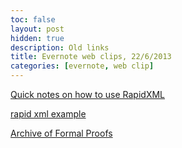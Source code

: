 ```yaml
---
toc: false
layout: post
hidden: true
description: Old links
title: Evernote web clips, 22/6/2013
categories: [evernote, web clip]
---
```


[Quick notes on how to use RapidXML](http://www.ffuts.org/blog/quick-notes-on-how-to-use-rapidxml/)

[rapid xml example](http://blog.daum.net/cutehacker/1987211)

[Archive of Formal Proofs](https://www.isa-afp.org/entries/Tree-Automata.html)

